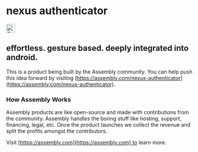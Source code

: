 # nexus authenticator

<a href="https://assembly.com/nexus-authenticator/bounties?utm_campaign=assemblage&utm_source=nexus-authenticator&utm_medium=repo_badge"><img src="https://asm-badger.herokuapp.com/nexus-authenticator/badges/tasks.svg" height="24px" alt="Open Tasks" /></a>

## effortless. gesture based. deeply integrated into android.

This is a product being built by the Assembly community. You can help push this idea forward by visiting [https://assembly.com/nexus-authenticator](https://assembly.com/nexus-authenticator).

### How Assembly Works

Assembly products are like open-source and made with contributions from the community. Assembly handles the boring stuff like hosting, support, financing, legal, etc. Once the product launches we collect the revenue and split the profits amongst the contributors.

Visit [https://assembly.com](https://assembly.com) to learn more.
